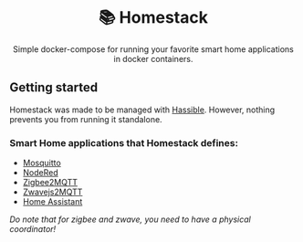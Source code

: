 
<div align="center">

# 📚 Homestack

Simple docker-compose for running your favorite smart home applications in docker containers.

</div>

## Getting started

Homestack was made to be managed with [Hassible](https://github.com/shebpamm/hassible/). However, nothing prevents you from running it standalone.

### Smart Home applications that Homestack defines: 

- [Mosquitto](https://mosquitto.org)
- [NodeRed](https://nodered.org)
- [Zigbee2MQTT](https://www.zigbee2mqtt.io)
- [Zwavejs2MQTT](https://github.com/zwave-js/zwavejs2mqtt)
- [Home Assistant](https://www.home-assistant.io)

*Do note that for zigbee and zwave, you need to have a physical coordinator!*

